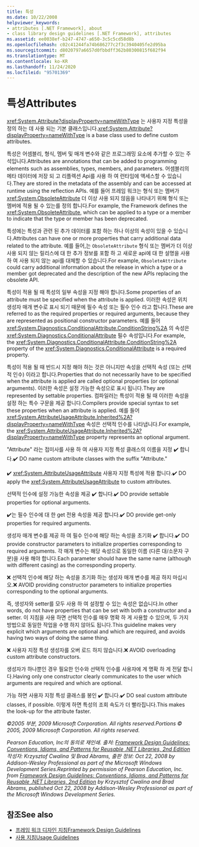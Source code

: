 ```yaml
---
title: 특성
ms.date: 10/22/2008
helpviewer_keywords:
- attributes [.NET Framework], about
- class library design guidelines [.NET Framework], attributes
ms.assetid: ee0038ef-b247-4747-a650-3c5c5cd58d8b
ms.openlocfilehash: c02c41244fa74b686277c2f3c3940405fe2d95ba
ms.sourcegitcommit: d8020797a6657d0fbbdff362b80300815f682f94
ms.translationtype: MT
ms.contentlocale: ko-KR
ms.lasthandoff: 11/24/2020
ms.locfileid: "95701369"
---
```

# <a name="attributes"></a><span data-ttu-id="6a379-102">특성</span><span class="sxs-lookup"><span data-stu-id="6a379-102">Attributes</span></span>

<span data-ttu-id="6a379-103"><xref:System.Attribute?displayProperty=nameWithType> 는 사용자 지정 특성을 정의 하는 데 사용 되는 기본 클래스입니다.</span><span class="sxs-lookup"><span data-stu-id="6a379-103"><xref:System.Attribute?displayProperty=nameWithType> is a base class used to define custom attributes.</span></span>

 <span data-ttu-id="6a379-104">특성은 어셈블리, 형식, 멤버 및 매개 변수와 같은 프로그래밍 요소에 추가할 수 있는 주석입니다.</span><span class="sxs-lookup"><span data-stu-id="6a379-104">Attributes are annotations that can be added to programming elements such as assemblies, types, members, and parameters.</span></span> <span data-ttu-id="6a379-105">어셈블리의 메타 데이터에 저장 되 고 리플렉션 Api를 사용 하 여 런타임에 액세스할 수 있습니다.</span><span class="sxs-lookup"><span data-stu-id="6a379-105">They are stored in the metadata of the assembly and can be accessed at runtime using the reflection APIs.</span></span> <span data-ttu-id="6a379-106">예를 들어 프레임 워크는 형식 또는 멤버가 <xref:System.ObsoleteAttribute> 더 이상 사용 되지 않음을 나타내기 위해 형식 또는 멤버에 적용 될 수 있는를 정의 합니다.</span><span class="sxs-lookup"><span data-stu-id="6a379-106">For example, the Framework defines the <xref:System.ObsoleteAttribute>, which can be applied to a type or a member to indicate that the type or member has been deprecated.</span></span>

 <span data-ttu-id="6a379-107">특성에는 특성과 관련 된 추가 데이터를 포함 하는 하나 이상의 속성이 있을 수 있습니다.</span><span class="sxs-lookup"><span data-stu-id="6a379-107">Attributes can have one or more properties that carry additional data related to the attribute.</span></span> <span data-ttu-id="6a379-108">예를 들어,는 `ObsoleteAttribute` 형식 또는 멤버가 더 이상 사용 되지 않는 릴리스에 대 한 추가 정보를 포함 하 고 새로운 api에 대 한 설명을 사용 하 여 사용 되지 않는 api를 대체할 수 있습니다.</span><span class="sxs-lookup"><span data-stu-id="6a379-108">For example, `ObsoleteAttribute` could carry additional information about the release in which a type or a member got deprecated and the description of the new APIs replacing the obsolete API.</span></span>

 <span data-ttu-id="6a379-109">특성이 적용 될 때 특성의 일부 속성을 지정 해야 합니다.</span><span class="sxs-lookup"><span data-stu-id="6a379-109">Some properties of an attribute must be specified when the attribute is applied.</span></span> <span data-ttu-id="6a379-110">이러한 속성은 위치 생성자 매개 변수로 표시 되기 때문에 필수 속성 또는 필수 인수 라고 합니다.</span><span class="sxs-lookup"><span data-stu-id="6a379-110">These are referred to as the required properties or required arguments, because they are represented as positional constructor parameters.</span></span> <span data-ttu-id="6a379-111">예를 들어 <xref:System.Diagnostics.ConditionalAttribute.ConditionString%2A> 의 속성은 <xref:System.Diagnostics.ConditionalAttribute> 필수 속성입니다.</span><span class="sxs-lookup"><span data-stu-id="6a379-111">For example, the <xref:System.Diagnostics.ConditionalAttribute.ConditionString%2A> property of the <xref:System.Diagnostics.ConditionalAttribute> is a required property.</span></span>

 <span data-ttu-id="6a379-112">특성이 적용 될 때 반드시 지정 해야 하는 것은 아니지만 속성을 선택적 속성 (또는 선택적 인수) 이라고 합니다.</span><span class="sxs-lookup"><span data-stu-id="6a379-112">Properties that do not necessarily have to be specified when the attribute is applied are called optional properties (or optional arguments).</span></span> <span data-ttu-id="6a379-113">이러한 속성은 설정 가능한 속성으로 표시 됩니다.</span><span class="sxs-lookup"><span data-stu-id="6a379-113">They are represented by settable properties.</span></span> <span data-ttu-id="6a379-114">컴파일러는 특성이 적용 될 때 이러한 속성을 설정 하는 특수 구문을 제공 합니다.</span><span class="sxs-lookup"><span data-stu-id="6a379-114">Compilers provide special syntax to set these properties when an attribute is applied.</span></span> <span data-ttu-id="6a379-115">예를 들어 <xref:System.AttributeUsageAttribute.Inherited%2A?displayProperty=nameWithType> 속성은 선택적 인수를 나타냅니다.</span><span class="sxs-lookup"><span data-stu-id="6a379-115">For example, the <xref:System.AttributeUsageAttribute.Inherited%2A?displayProperty=nameWithType> property represents an optional argument.</span></span>

 <span data-ttu-id="6a379-116">"Attribute" 라는 접미사를 사용 하 여 사용자 지정 특성 클래스의 이름을 지정 ✔️ 합니다.</span><span class="sxs-lookup"><span data-stu-id="6a379-116">✔️ DO name custom attribute classes with the suffix "Attribute."</span></span>

 <span data-ttu-id="6a379-117">✔️ <xref:System.AttributeUsageAttribute> 사용자 지정 특성에 적용 합니다.</span><span class="sxs-lookup"><span data-stu-id="6a379-117">✔️ DO apply the <xref:System.AttributeUsageAttribute> to custom attributes.</span></span>

 <span data-ttu-id="6a379-118">선택적 인수에 설정 가능한 속성을 제공 ✔️ 합니다.</span><span class="sxs-lookup"><span data-stu-id="6a379-118">✔️ DO provide settable properties for optional arguments.</span></span>

 <span data-ttu-id="6a379-119">✔️는 필수 인수에 대 한 get 전용 속성을 제공 합니다.</span><span class="sxs-lookup"><span data-stu-id="6a379-119">✔️ DO provide get-only properties for required arguments.</span></span>

 <span data-ttu-id="6a379-120">생성자 매개 변수를 제공 하 여 필수 인수에 해당 하는 속성을 초기화 ✔️ 합니다.</span><span class="sxs-lookup"><span data-stu-id="6a379-120">✔️ DO provide constructor parameters to initialize properties corresponding to required arguments.</span></span> <span data-ttu-id="6a379-121">각 매개 변수는 해당 속성으로 동일한 이름 (다른 대/소문자 구분)을 사용 해야 합니다.</span><span class="sxs-lookup"><span data-stu-id="6a379-121">Each parameter should have the same name (although with different casing) as the corresponding property.</span></span>

 <span data-ttu-id="6a379-122">❌ 선택적 인수에 해당 하는 속성을 초기화 하는 생성자 매개 변수를 제공 하지 마십시오.</span><span class="sxs-lookup"><span data-stu-id="6a379-122">❌ AVOID providing constructor parameters to initialize properties corresponding to the optional arguments.</span></span>

 <span data-ttu-id="6a379-123">즉, 생성자와 setter를 모두 사용 하 여 설정할 수 있는 속성은 없습니다.</span><span class="sxs-lookup"><span data-stu-id="6a379-123">In other words, do not have properties that can be set with both a constructor and a setter.</span></span> <span data-ttu-id="6a379-124">이 지침을 사용 하면 선택적 인수를 매우 명확 하 게 사용할 수 있으며, 두 가지 방법으로 동일한 작업을 수행 하지 않아도 됩니다.</span><span class="sxs-lookup"><span data-stu-id="6a379-124">This guideline makes very explicit which arguments are optional and which are required, and avoids having two ways of doing the same thing.</span></span>

 <span data-ttu-id="6a379-125">❌ 사용자 지정 특성 생성자를 오버 로드 하지 않습니다.</span><span class="sxs-lookup"><span data-stu-id="6a379-125">❌ AVOID overloading custom attribute constructors.</span></span>

 <span data-ttu-id="6a379-126">생성자가 하나뿐인 경우 필요한 인수와 선택적 인수를 사용자에 게 명확 하 게 전달 합니다.</span><span class="sxs-lookup"><span data-stu-id="6a379-126">Having only one constructor clearly communicates to the user which arguments are required and which are optional.</span></span>

 <span data-ttu-id="6a379-127">가능 하면 사용자 지정 특성 클래스를 봉인 ✔️ 합니다.</span><span class="sxs-lookup"><span data-stu-id="6a379-127">✔️ DO seal custom attribute classes, if possible.</span></span> <span data-ttu-id="6a379-128">이렇게 하면 특성의 조회 속도가 더 빨라집니다.</span><span class="sxs-lookup"><span data-stu-id="6a379-128">This makes the look-up for the attribute faster.</span></span>

 <span data-ttu-id="6a379-129">*&copy;2005 부분, 2009 Microsoft Corporation. All rights reserved.*</span><span class="sxs-lookup"><span data-stu-id="6a379-129">*Portions &copy; 2005, 2009 Microsoft Corporation. All rights reserved.*</span></span>

 <span data-ttu-id="6a379-130">*Pearson Education, Inc의 동의로 재인쇄. 출처: [Framework Design Guidelines: Conventions, Idioms, and Patterns for Reusable .NET Libraries, 2nd Edition](https://www.informit.com/store/framework-design-guidelines-conventions-idioms-and-9780321545619) 작성자: Krzysztof Cwalina 및 Brad Abrams, 출판 정보: Oct 22, 2008 by Addison-Wesley Professional as part of the Microsoft Windows Development Series.*</span><span class="sxs-lookup"><span data-stu-id="6a379-130">*Reprinted by permission of Pearson Education, Inc. from [Framework Design Guidelines: Conventions, Idioms, and Patterns for Reusable .NET Libraries, 2nd Edition](https://www.informit.com/store/framework-design-guidelines-conventions-idioms-and-9780321545619) by Krzysztof Cwalina and Brad Abrams, published Oct 22, 2008 by Addison-Wesley Professional as part of the Microsoft Windows Development Series.*</span></span>

## <a name="see-also"></a><span data-ttu-id="6a379-131">참조</span><span class="sxs-lookup"><span data-stu-id="6a379-131">See also</span></span>

- [<span data-ttu-id="6a379-132">프레임 워크 디자인 지침</span><span class="sxs-lookup"><span data-stu-id="6a379-132">Framework Design Guidelines</span></span>](index.md)
- [<span data-ttu-id="6a379-133">사용 지침</span><span class="sxs-lookup"><span data-stu-id="6a379-133">Usage Guidelines</span></span>](usage-guidelines.md)
